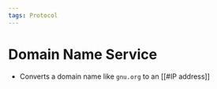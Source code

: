 ```yaml
---
tags: Protocol
---
```

# Domain Name Service
- Converts a domain name like `gnu.org` to an [[#IP address]]